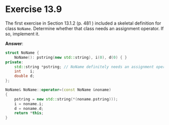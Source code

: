 # Exercise 13.9

The first exercise in Section 13.1.2 (p. 481 ) included a skeletal definition for class `NoName`. Determine whether that class needs an assignment operator. If so, implement it.

**Answer**:

```cpp
struct NoName {
    NoName(): pstring(new std::string), i(0), d(0) { }
private:
    std::string *pstring; // NoName definitely needs an assignment operator because of this pointer member
    int    i;
    double d;
};

NoName& NoName::operator=(const NoName &noname)
{
    pstring = new std::string(*(noname.pstring)));
    i = noname.i;
    d = noname.d;
    return *this;
}
```